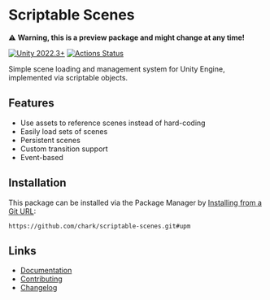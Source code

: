 # Scriptable Scenes

:warning: **Warning, this is a preview package and might change at any time!**

[![Unity 2022.3+](https://img.shields.io/badge/unity-2022.3%2B-blue.svg)](https://unity3d.com/get-unity/download)
[![Actions Status](https://github.com/chark/scriptable-scenes/workflows/CI/badge.svg)](https://github.com/chark/scriptable-scenes/actions)

Simple scene loading and management system for Unity Engine, implemented via scriptable objects.

## Features

- Use assets to reference scenes instead of hard-coding
- Easily load sets of scenes
- Persistent scenes
- Custom transition support
- Event-based

## Installation

This package can be installed via the Package Manager by [Installing from a Git URL](https://docs.unity3d.com/Manual/upm-ui-giturl.html):

```text
https://github.com/chark/scriptable-scenes.git#upm
```

## Links

- [Documentation](../Packages/com.chark.scriptable-scenes/Documentation~/README.md)
- [Contributing](CONTRIBUTING.md)
- [Changelog](../Packages/com.chark.scriptable-scenes/CHANGELOG.md)
